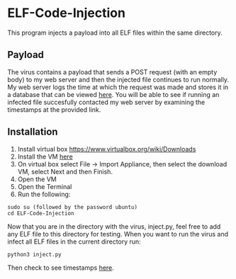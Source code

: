 # ELF-Code-Injection

This program injects a payload into all ELF files within the same directory. 

## Payload

The virus contains a payload that sends a POST request (with an empty body) to my web server and then the injected file continues to run normally. My web server logs the time at which the request was made and stores it in a database that can be viewed [here](https://jasonhschwartzman.com/projects/code-injection/timestamps). You will be able to see if running an infected file succesfully contacted my web server by examining the timestamps at the provided link.

## Installation

1. Install virtual box https://www.virtualbox.org/wiki/Downloads
2. Install the VM [here](https://drive.google.com/file/d/1Qb9SvjBNaVAd5I1-dZH-WZu4TrhEl5x2/view?usp=sharing)
3. On virtual box select File -> Import Appliance, then select the download VM, select Next and then Finish.
4. Open the VM
5. Open the Terminal
6. Run the following:
```
sudo su (followed by the password ubuntu)
cd ELF-Code-Injection
```

Now that you are in the directory with the virus, inject.py, feel free to add any ELF file to this directory for testing. When you want to run the virus and infect all ELF files in the current directory run:
```
python3 inject.py
```
Then check to see timestamps [here](https://jasonhschwartzman.com/projects/code-injection/timestamps).
